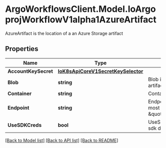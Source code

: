 # ArgoWorkflowsClient.Model.IoArgoprojWorkflowV1alpha1AzureArtifact
AzureArtifact is the location of a an Azure Storage artifact

## Properties

Name | Type | Description | Notes
------------ | ------------- | ------------- | -------------
**AccountKeySecret** | [**IoK8sApiCoreV1SecretKeySelector**](IoK8sApiCoreV1SecretKeySelector.md) |  | [optional] 
**Blob** | **string** | Blob is the blob name (i.e., path) in the container where the artifact resides | 
**Container** | **string** | Container is the container where resources will be stored | 
**Endpoint** | **string** | Endpoint is the service url associated with an account. It is most likely \&quot;https://&lt;ACCOUNT_NAME&gt;.blob.core.windows.net\&quot; | 
**UseSDKCreds** | **bool** | UseSDKCreds tells the driver to figure out credentials based on sdk defaults. | [optional] 

[[Back to Model list]](../README.md#documentation-for-models) [[Back to API list]](../README.md#documentation-for-api-endpoints) [[Back to README]](../README.md)

